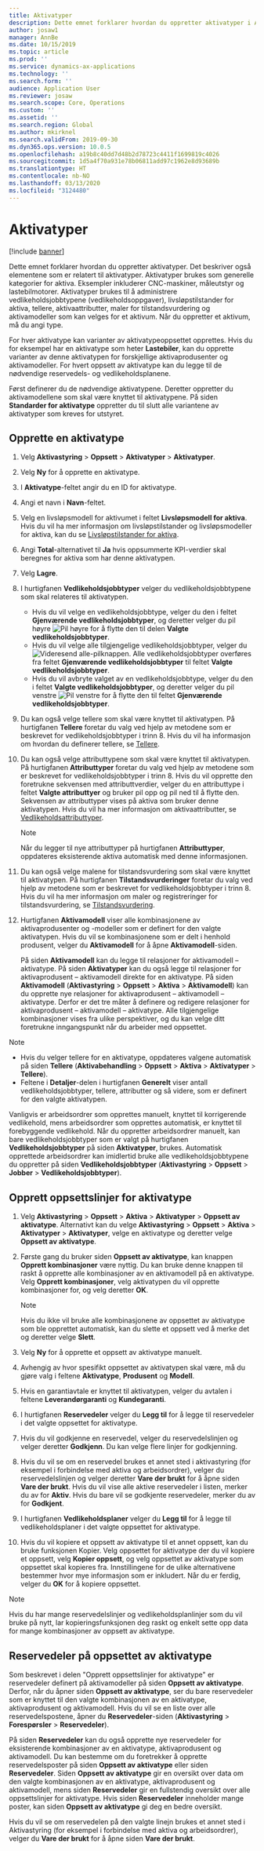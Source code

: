 ```yaml
---
title: Aktivatyper
description: Dette emnet forklarer hvordan du oppretter aktivatyper i Aktivastyring. Det beskriver også elementene som er relatert til aktivatyper.
author: josaw1
manager: AnnBe
ms.date: 10/15/2019
ms.topic: article
ms.prod: ''
ms.service: dynamics-ax-applications
ms.technology: ''
ms.search.form: ''
audience: Application User
ms.reviewer: josaw
ms.search.scope: Core, Operations
ms.custom: ''
ms.assetid: ''
ms.search.region: Global
ms.author: mkirknel
ms.search.validFrom: 2019-09-30
ms.dyn365.ops.version: 10.0.5
ms.openlocfilehash: a19b8c40dd7d48b2d78723c4411f1699819c4026
ms.sourcegitcommit: 1d5a4f70a931e78b06811add97c1962e8d93689b
ms.translationtype: HT
ms.contentlocale: nb-NO
ms.lasthandoff: 03/13/2020
ms.locfileid: "3124480"
---
```

# <a name="asset-types"></a>Aktivatyper

[!include [banner](../../includes/banner.md)]



Dette emnet forklarer hvordan du oppretter aktivatyper. Det beskriver også elementene som er relatert til aktivatyper. Aktivatyper brukes som generelle kategorier for aktiva. Eksempler inkluderer CNC-maskiner, måleutstyr og lastebilmotorer. Aktivatyper brukes til å administrere vedlikeholdsjobbtypene (vedlikeholdsoppgaver), livsløpstilstander for aktiva, tellere, aktivaattributter, maler for tilstandsvurdering og aktivamodeller som kan velges for et aktivum. Når du oppretter et aktivum, må du angi type.

For hver aktivatype kan varianter av aktivatypeoppsettet opprettes. Hvis du for eksempel har en aktivatype som heter **Lastebiler**, kan du opprette varianter av denne aktivatypen for forskjellige aktivaprodusenter og aktivamodeller. For hvert oppsett av aktivatype kan du legge til de nødvendige reservedels- og vedlikeholdsplanene.

Først definerer du de nødvendige aktivatypene. Deretter oppretter du aktivamodellene som skal være knyttet til aktivatypene. På siden **Standarder for aktivatype** oppretter du til slutt alle variantene av aktivatyper som kreves for utstyret.

## <a name="create-an-asset-type"></a>Opprette en aktivatype

1. Velg **Aktivastyring** > **Oppsett** > **Aktivatyper** > **Aktivatyper**.
2. Velg **Ny** for å opprette en aktivatype.
3. I **Aktivatype**-feltet angir du en ID for aktivatype.
4. Angi et navn i **Navn**-feltet.
5. Velg en livsløpsmodell for aktivumet i feltet **Livsløpsmodell for aktiva**. Hvis du vil ha mer informasjon om livsløpstilstander og livsløpsmodeller for aktiva, kan du se [Livsløpstilstander for aktiva](object-stages.md).
6. Angi **Total**-alternativet til **Ja** hvis oppsummerte KPI-verdier skal beregnes for aktiva som har denne aktivatypen.
7. Velg **Lagre**.
8. I hurtigfanen **Vedlikeholdsjobbtyper** velger du vedlikeholdsjobbtypene som skal relateres til aktivatypen.

    - Hvis du vil velge en vedlikeholdsjobbtype, velger du den i feltet **Gjenværende vedlikeholdsjobbtyper**, og deretter velger du pil høyre ![Pil høyre](media/29-setup-for-objects.png) for å flytte den til delen **Valgte vedlikeholdsjobbtyper**.
    - Hvis du vil velge alle tilgjengelige vedlikeholdsjobbtyper, velger du ![Videresend alle-pilknappen](media/30-setup-for-objects.png). Alle vedlikeholdsjobbtyper overføres fra feltet **Gjenværende vedlikeholdsjobbtyper** til feltet **Valgte vedlikeholdsjobbtyper**.
    - Hvis du vil avbryte valget av en vedlikeholdsjobbtype, velger du den i feltet **Valgte vedlikeholdsjobbtyper**, og deretter velger du pil venstre ![Pil venstre](media/31-setup-for-objects.png) for å flytte den til feltet **Gjenværende vedlikeholdsjobbtyper**.

9. Du kan også velge tellere som skal være knyttet til aktivatypen. På hurtigfanen **Tellere** foretar du valg ved hjelp av metodene som er beskrevet for vedlikeholdsjobbtyper i trinn 8. Hvis du vil ha informasjon om hvordan du definerer tellere, se [Tellere](counters.md).
10. Du kan også velge attributtypene som skal være knyttet til aktivatypen. På hurtigfanen **Attributtyper** foretar du valg ved hjelp av metodene som er beskrevet for vedlikeholdsjobbtyper i trinn 8. Hvis du vil opprette den foretrukne sekvensen med attributtverdier, velger du en attributtype i feltet **Valgte attributtyer** og bruker pil opp og pil ned til å flytte den. Sekvensen av attributtyper vises på aktiva som bruker denne aktivatypen. Hvis du vil ha mer informasjon om aktivaattributter, se [Vedlikeholdsattributtyper](../setup-for-functional-locations/specification-types.md).

    > [!NOTE]
    > Når du legger til nye attributtyper på hurtigfanen **Attributtyper**, oppdateres eksisterende aktiva automatisk med denne informasjonen.

11. Du kan også velge malene for tilstandsvurdering som skal være knyttet til aktivatypen. På hurtigfanen **Tilstandsvurderinger** foretar du valg ved hjelp av metodene som er beskrevet for vedlikeholdsjobbtyper i trinn 8. Hvis du vil ha mer informasjon om maler og registreringer for tilstandsvurdering, se [Tilstandsvurdering](../setup-for-objects/condition-assessment.md).
12. Hurtigfanen **Aktivamodell** viser alle kombinasjonene av aktivaprodusenter og -modeller som er definert for den valgte aktivatypen. Hvis du vil se kombinasjonene som er delt i henhold produsent, velger du **Aktivamodell** for å åpne **Aktivamodell**-siden.

    På siden **Aktivamodell** kan du legge til relasjoner for aktivamodell – aktivatype. På siden **Aktivatyper** kan du også legge til relasjoner for aktivaprodusent – aktivamodell direkte for en aktivatype. På siden **Aktivamodell** (**Aktivastyring** \> **Oppsett** \> **Aktiva** \> **Aktivamodell**) kan du opprette nye relasjoner for aktivaprodusent – aktivamodell – aktivatype. Derfor er det tre måter å definere og redigere relasjoner for aktivaprodusent – aktivamodell – aktivatype. Alle tilgjengelige kombinasjoner vises fra ulike perspektiver, og du kan velge ditt foretrukne inngangspunkt når du arbeider med oppsettet.

> [!NOTE]
> - Hvis du velger tellere for en aktivatype, oppdateres valgene automatisk på siden **Tellere** (**Aktivabehandling** > **Oppsett** > **Aktiva** > **Aktivatyper** > **Tellere**).
> - Feltene i **Detaljer**-delen i hurtigfanen **Generelt** viser antall vedlikeholdsjobbtyper, tellere, attributter og så videre, som er definert for den valgte aktivatypen.

Vanligvis er arbeidsordrer som opprettes manuelt, knyttet til korrigerende vedlikehold, mens arbeidsordrer som opprettes automatisk, er knyttet til forebyggende vedlikehold. Når du oppretter arbeidsordrer manuelt, kan bare vedlikeholdsjobbtyper som er valgt på hurtigfanen **Vedlikeholdsjobbtyper** på siden **Aktivatyper**, brukes. Automatisk opprettede arbeidsordrer kan imidlertid bruke alle vedlikeholdsjobbtypene du oppretter på siden **Vedlikeholdsjobbtyper** (**Aktivastyring** \> **Oppsett** \> **Jobber** \> **Vedlikeholdsjobbtyper**).

## <a name="create-asset-type-setup-lines"></a>Opprett oppsettslinjer for aktivatype

1. Velg **Aktivastyring** \> **Oppsett** \> **Aktiva** \> **Aktivatyper** \> **Oppsett av aktivatype**. Alternativt kan du velge **Aktivastyring** \> **Oppsett** \> **Aktiva** \> **Aktivatyper** \> **Aktivatyper**, velge en aktivatype og deretter velge **Oppsett av aktivatype**.
2. Første gang du bruker siden **Oppsett av aktivatype**, kan knappen **Opprett kombinasjoner** være nyttig. Du kan bruke denne knappen til raskt å opprette alle kombinasjoner av en aktivamodell på en aktivatype. Velg **Opprett kombinasjoner**, velg aktivatypen du vil opprette kombinasjoner for, og velg deretter **OK**.

    > [!NOTE]
    > Hvis du ikke vil bruke alle kombinasjonene av oppsettet av aktivatype som ble opprettet automatisk, kan du slette et oppsett ved å merke det og deretter velge **Slett**.

3. Velg **Ny** for å opprette et oppsett av aktivatype manuelt.
4. Avhengig av hvor spesifikt oppsettet av aktivatypen skal være, må du gjøre valg i feltene **Aktivatype**, **Produsent** og **Modell**.
5. Hvis en garantiavtale er knyttet til aktivatypen, velger du avtalen i feltene **Leverandørgaranti** og **Kundegaranti**. 
6. I hurtigfanen **Reservedeler** velger du **Legg til** for å legge til reservedeler i det valgte oppsettet for aktivatype.
7. Hvis du vil godkjenne en reservedel, velger du reservedelslinjen og velger deretter **Godkjenn**. Du kan velge flere linjer for godkjenning.
8. Hvis du vil se om en reservedel brukes et annet sted i aktivastyring (for eksempel i forbindelse med aktiva og arbeidsordrer), velger du reservedelslinjen og velger deretter **Vare der brukt** for å åpne siden **Vare der brukt**. Hvis du vil vise alle aktive reservedeler i listen, merker du av for **Aktiv**. Hvis du bare vil se godkjente reservedeler, merker du av for **Godkjent**.
9. I hurtigfanen **Vedlikeholdsplaner** velger du **Legg til** for å legge til vedlikeholdsplaner i det valgte oppsettet for aktivatype.
10. Hvis du vil kopiere et oppsett av aktivatype til et annet oppsett, kan du bruke funksjonen Kopier. Velg oppsettet for aktivatype der du vil kopiere et oppsett, velg **Kopier oppsett**, og velg oppsettet av aktivatype som oppsettet skal kopieres fra. Innstillingene for de ulike alternativene bestemmer hvor mye informasjon som er inkludert. Når du er ferdig, velger du **OK** for å kopiere oppsettet.

> [!NOTE]
> Hvis du har mange reservedelslinjer og vedlikeholdsplanlinjer som du vil bruke på nytt, lar kopieringsfunksjonen deg raskt og enkelt sette opp data for mange kombinasjoner av oppsett av aktivatype.

## <a name="spare-parts-on-the-asset-type-setup"></a>Reservedeler på oppsettet av aktivatype

Som beskrevet i delen "Opprett oppsettslinjer for aktivatype" er reservedeler definert på aktivamodeller på siden **Oppsett av aktivatype**. Derfor, når du åpner siden **Oppsett av aktivatype**, ser du bare reservedeler som er knyttet til den valgte kombinasjonen av en aktivatype, aktivaprodusent og aktivamodell. Hvis du vil se en liste over alle reservedelspostene, åpner du **Reservedeler**-siden (**Aktivastyring** \> **Forespørsler** \> **Reservedeler**).

På siden **Reservedeler** kan du også opprette nye reservedeler for eksisterende kombinasjoner av en aktivatype, aktivaprodusent og aktivamodell. Du kan bestemme om du foretrekker å opprette reservedelsposter på siden **Oppsett av aktivatype** eller siden **Reservedeler**. Siden **Oppsett av aktivatype** gir en oversikt over data om den valgte kombinasjonen av en aktivatype, aktivaprodusent og aktivamodell, mens siden **Reservedeler** gir en fullstendig oversikt over alle oppsettslinjer for aktivatype. Hvis siden **Reservedeler** inneholder mange poster, kan siden **Oppsett av aktivatype** gi deg en bedre oversikt.

Hvis du vil se om reservedelen på den valgte linejn brukes et annet sted i Aktivastyring (for eksempel i forbindelse med aktiva og arbeidsordrer), velger du **Vare der brukt** for å åpne siden **Vare der brukt**. 

